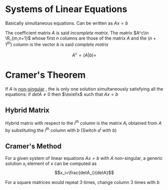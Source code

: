 # Systems of Linear Equations
Basically simultaneous equations. Can be written as $Ax=b$

The coefficient matrix $A$ is said *incomplete matrix*. The matrix  $A^c\in \R_{m,n+1}$ whose first $n$ columns are those of the matrix $A$ and the $(n+1^{th})$ column is the vector $b$ is said *complete matrix*

$$A^c=(A|b)=$$

# Cramer's Theorem
If $A$ is [non-singular](../1043%20-%20Maths%202/22.02.16%20-%20Determinants%20and%20Matrix%20Inversion.md#inverting-a-matrix) , the is only one solution simultaneously satisfying all the equations:
if $detA\ne 0$ then $\exist!x$ such that $Ax=b$

## Hybrid Matrix 
Hybrid matrix with respect to the $i^{th}$ column is the matrix $A_i$ obtained from $A$ by substituting the $i^{th}$ column with $b$
(Switch $a^i$ with $b$)

## Cramer's Method
For a given system of linear equations $Ax=b$ with $A$ non-singular, a generic solution $x_i$ element of $x$ can be computed as 
$$x_i=\frac{detA_i}{detA}$$

For a square matrices would repeat 3 times, change column 3 times with $b$